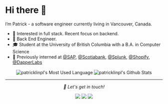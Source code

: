 # Hi there 👋

I’m Patrick - a software engineer currently living in Vancouver, Canada.

- 🧐 Interested in full stack. Recent focus on backend.
- 💼 Back End Engineer. 
- 🎓 Student at the University of British Columbia with a B.A. in Computer Science
- 👦 Previously interned at [@SAP](https://github.com/sap), [@Scotiabank](https://github.com/scotiabank), [@Splunk](https://github.com/splunk), [@Shopify](https://github.com/shopify), [@DapperLabs](https://github.com/Dapperlabs)

<p align="center">
<img align="center" src="https://github-readme-stats.vercel.app/api/top-langs/?username=patricklinpl&hide_langs_below=1&line_height=27&layout=compact" alt="patricklinpl's Most Used Language"/>
<img align="center" src="https://github-readme-stats.vercel.app/api?username=patricklinpl&count_private=true&show_icons=true&include_all_commits=true&line_height=21" alt="patricklinpl's Github Stats"/>
</p>

<hr>

<p align="center">
  <i> 🤝 Let's get in touch!</i>

<p align="center">
<a href= "mailto:patricklinpl@hotmail.com"><img src="https://img.icons8.com/material-outlined/30/000000/important-mail.png"/></a>
<a href= "https://www.linkedin.com/in/patricklinpl/"><img src="https://img.icons8.com/material-outlined/30/000000/linkedin.png"/></a>
<a href= "https://patricklinpl.github.io"><img src="https://img.icons8.com/material-outlined/28/000000/geography.png"/></a>
</p>

</p>
